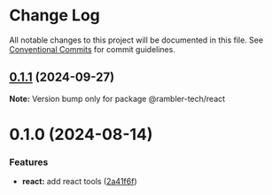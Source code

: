 # Change Log

All notable changes to this project will be documented in this file.
See [Conventional Commits](https://conventionalcommits.org) for commit guidelines.

## [0.1.1](https://github.com/rambler-digital-solutions/rambler-common/compare/@rambler-tech/react@0.1.0...@rambler-tech/react@0.1.1) (2024-09-27)

**Note:** Version bump only for package @rambler-tech/react

# 0.1.0 (2024-08-14)

### Features

- **react:** add react tools ([2a41f6f](https://github.com/rambler-digital-solutions/rambler-common/commit/2a41f6f40a5ed7bb2d8eff9d1301d99b025b9251))
